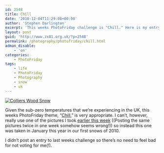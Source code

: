```yaml
---
id: 2548
title: Chill
date: '2010-12-04T11:29:08+00:00'
author: 'Stephen Darlington'
excerpt: 'This weeks PhotoFriday challenge is "Chill." Here is my entry.'
layout: post
guid: 'http://www.zx81.org.uk/?p=2548'
permalink: /photography/photofriday/chill.html
adman_disable:
    - 'on'
categories:
    - PhotoFriday
tags:
    - life
    - PhotoFriday
    - Photography
    - snow
    - uk
---
```


[![Colliers Wood Snow](https://i0.wp.com/farm5.staticflickr.com/4068/4251564090_c14a11e37c.jpg?resize=500%2C334)](http://www.flickr.com/photos/stephendarlington/4251564090/ "Colliers Wood Snow by stephendarlington, on Flickr")

Given the sub-zero temperatures that we’re experiencing in the UK, this weeks PhotoFriday theme, “[Chill](http://www.photofriday.com/archives/challenge/001038.php),” is very appropriate. I can’t, however, really use one of the pictures I took [earlier this week](http://www.zx81.org.uk/photography/early-snow.html) ((Posting the same pictures twice in one week somehow seems wrong!)) so instead this one was taken in January this year in our first snows of 2010.

I didn’t post an entry to last weeks challenge so there’s no need to feel bad for not voting for me(!).